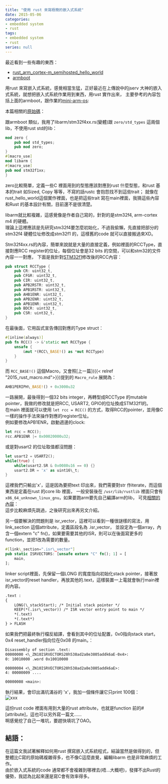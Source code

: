 ```yaml
---
title: "使用 rust 來寫極簡的嵌入式系統"
date: 2015-05-06
categories:
- embedded system
- rust
tags:
- embedded system
- rust
series: null
---
```


最近看到一些有趣的東西：  
* [rust_arm_cortex-m_semihosted_hello_world](https://github.com/llxwj/rust_arm_cortex-m_semihosted_hello_world)  
* [armboot](https://github.com/neykov/armboot)  

用rust 來寫嵌入式系統，感覺相當生猛，正好最近在上傳說中的jserv 大神的嵌入式系統，就想把嵌入式系統作業用到東西，用rust 實作出來，
主要參考的內容包括上面的armboot，跟作業的[mini-arm-os](https://github.com/embedded2015/mini-arm-os):  

本篇相關的[原始碼](https://github.com/yodalee/rust-mini-arm-os)：  
<!--more-->

跟armboot 類似，我用了libarm/stm32f4xx.rs(變體)跟 `zero/std_types` 這兩個lib，不使用rust std的lib：   
```rust
mod zero {
    pub mod std_types;
    pub mod zero;
}
#[macro_use]
mod libarm {
#[macro_use]
pub mod stm32f1xx;
}
```
zero比較簡單，定義一些C 裡面用到的型態應該對應到rust 什麼型態，和rust 基本的trait 如Sized, Copy 等等，不寫的話rustc 會抱怨找不到這些trait；
就像在rust\_hello\_world這個實作裡面，也是把這些trait 寫在main裡面，我猜這些內容和Rust 的基本設計有關，目前還不是很清楚。   

libarm就比較複雜，這感覺像是作者自己寫的，針對的是stm32f4, arm-cortex m4 的硬體。  
理論上這裡應該是先研究stm32f4要怎麼初始化，不過我偷懶，先直接把部分的stm32f4 硬體位址修改成stm32f1 的，這樣舊的code 就可以直接搬過來XD。   

Stm32f4xx.rs的內容，簡單來說就是大量的直接定義，例如裡面的RCCType，直接對應RCC register的位址，每個位址會是32 bits 的空間，可以和stm32的文件內容一一對應，
下面是我針對[STM32f1](https://www.datasheetarchive.com/whats_new/eb5b7a65d1b27a7d6441c95509eb5d85.html)修改後的RCC內容：   
```rust
pub struct RCCType {
    pub CR: uint32_t,
    pub CFGR: uint32_t,
    pub CIR: uint32_t,
    pub APB2RSTR: uint32_t,
    pub APB1RSTR: uint32_t,
    pub AHB1ENR: uint32_t,
    pub APB2ENR: uint32_t,
    pub APB1ENR: uint32_t,
    pub BDCR: uint32_t,
    pub CSR: uint32_t,
}
```
在最後面，它用函式宣告傳回對應的Type struct：   
```rust
#[inline(always)]
pub fn RCC() -> &'static mut RCCType {
    unsafe {
        &mut *(RCC\_BASE!() as *mut RCCType)
    }
}
```
而 `RCC_BASE!()` 這個Macro，又會照[上一篇]({{< relref "2015_rust_macro.md">}})提到的 `Macro_rule` 展開為：  
```rust
AHB1PERIPH\_BASE!() + 0x3000u32   
```
一路展開，最後得到一個32 bits integer，再轉型成RCCType 的mutable pointer，我做的修改就是把RCC, USART2, GPIO的位址換成STM32f1的。   
在main 裡面就可以使用 `let rcc = RCC()` 的方式，取得RCC的pointer，並用像C一樣的操作手法來操作對應的register位址。   
例如要修改APB1ENR，啟動週邊的clock:   
```rust
let rcc = RCC();
rcc.APB1ENR |= 0x00020000u32;
```
或是對usart2 的位址取值都沒問題：   
```rust
let usart2 = USART2();
while(true) {
    while(usart2.SR & 0x0080u16 == 0) {}
    usart2.DR = 'x' as uint16\_t;
}
```
這裡我們只輸出'x'，這是因為要把text 印出來，我們需要對str 作iterate，而這個東西是定義在rust 的core lib 裡面，
一般安裝後在 `/usr/lib/rustlib` 裡面只會有 `x86_64_unknown_linux_gnu`，如果要跑arm要先自己編譯arm的lib，
可見[相關的內容](http://spin.atomicobject.com/2015/02/20/rust-language-c-embedded/)：  
這步比較麻煩先跳過，之後研究出來再另文介紹。   

另一個要解決的問題則是 isr\_vector，這裡可以看到一種很謎樣的寫法，用 link\_section 這個attribute，定義區段名為 .isr\_vector，
並設定為一個array，內含一個extern "c" fn()，如果要需要其他的ISR，則可以在後面寫更多的function，並把1改為需要的數量。   
```rust
#[link\_section=".isr\_vector"]
pub static ISRVECTORS: [unsafe extern "C" fn(); 1] = [
    main,
];
```
linker script裡面，先保留一個LONG 的寬度指向初始化stack pointer，接著放isr\_vector的reset handler，再放其他的.text，這樣裝置一上電就會執行main裡的內容。   
```txt
.text :   
{   
    LONG(\_stackStart); /* Initial stack pointer */   
    KEEP(*(.isr\_vector)) /* ISR vector entry point to main */   
    *(.text)   
    *(.text*)   
} > FLASH    
```
如果我們把最終執行檔反組譯，會看到其中的位址配置，0x0指向stack start，0x4 reset\_handler指向位在0x08 的main。：   
```txt
Disassembly of section .text:   
00000000 <\_ZN10ISRVECTORS20h538ad2a8e3805addk6aE-0x4>:   
0: 10010000 .word 0x10010000   

00000004 <\_ZN10ISRVECTORS20h538ad2a8e3805addk6aE>:   
4: 00000009 ....   

00000008 <main>:    
```
執行結果，會印出滿坑滿谷的 'x'，我加一個條件讓它只print 100個：  
![xxx](/images/posts/rust_embedded.jpg)

這份rust code 裡面有用到大量的rust attribute，也就是function 前的#[attribute]，這也可以另外寫一篇文……   
啊感覺挖了自己一堆坑，要趕快填坑了OAO。   

## 結語：

在這篇文我試著解釋如何用rust 撰寫嵌入式系統程式，結論當然是做得到的，但整體比C寫的原始碼複雜得多，也不像C這麼直覺，編輯libarm 也是非常麻煩的工作。   
由於嵌入式系統的code 通常都不會複雜到哪裡去(唔…大概吧)，發揮不出Rust的優勢，我認為比起來還是寫C會有效率得多。